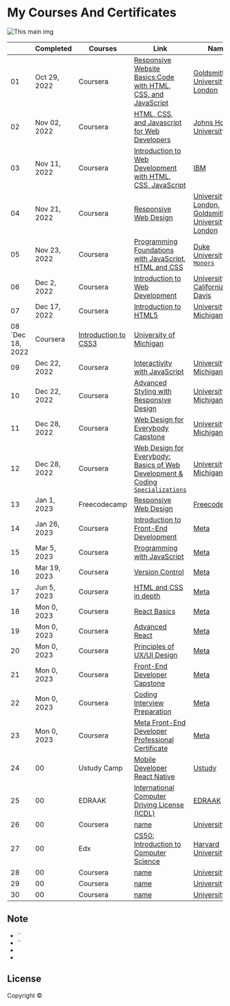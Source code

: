 # My Courses And Certificates


![This main img]()


|   | Completed | Courses | Link | Name
| ------------- | ------------- | ------------- | ------------- | ------------- |
| 01 |Oct 29, 2022| Coursera | [Responsive Website Basics:Code with HTML, CSS, and JavaScript](https://www.coursera.org/account/accomplishments/verify/HZEC3E37GQ2E) | [Goldsmiths, University of London](https://github.com/x39OME/my-courses-and-certificates/blob/main/Coursera%20HZEC3E37GQ2E.pdf)
| 02 |Nov 02, 2022|  Coursera | [HTML, CSS, and Javascript for Web Developers](https://www.coursera.org/account/accomplishments/verify/9VHZ6UVAH3TQ) | [Johns Hopkins University](https://github.com/x39OME/my-courses-and-certificates/blob/main/Coursera%209VHZ6UVAH3TQ.pdf)
| 03 |Nov 11, 2022| Coursera | [Introduction to Web Development with HTML, CSS, JavaScript](https://www.coursera.org/account/accomplishments/verify/EQF2QCCP349C) | [IBM](https://github.com/x39OME/my-courses-and-certificates/blob/main/Coursera%20EQF2QCCP349C.pdf)
| 04 |Nov 21, 2022| Coursera | [Responsive Web Design](https://www.coursera.org/account/accomplishments/verify/LKAJKVJF37MC) | [University of London, Goldsmiths, University of London](https://github.com/x39OME/my-courses-and-certificates/blob/main/Coursera%20LKAJKVJF37MC.pdf)
| 05 |Nov 23, 2022| Coursera | [Programming Foundations with JavaScript, HTML and CSS](https://www.coursera.org/account/accomplishments/verify/MLR42HN3FV73) | [Duke University `Honors`](https://github.com/x39OME/my-courses-and-certificates/blob/main/Coursera%20MLR42HN3FV73.pdf)
| 06 |Dec 2, 2022| Coursera | [Introduction to Web Development](https://www.coursera.org/account/accomplishments/verify/N9JSX9RCF86N) | [University of California, Davis](https://github.com/x39OME/my-courses-and-certificates/blob/main/Coursera%20N9JSX9RCF86N.pdf)
| 07 |Dec 17, 2022| Coursera | [Introduction to HTML5](https://www.coursera.org/account/accomplishments/verify/HP4P8RHCVT29) | [University of Michigan](https://github.com/x39OME/my-courses-and-certificates/blob/main/Coursera%20HP4P8RHCVT29.pdf)
| 08 `Dec 18, 2022| Coursera | [Introduction to CSS3](https://www.coursera.org/account/accomplishments/verify/LSFFPNEGGDDX) | [University of Michigan](https://github.com/x39OME/my-courses-and-certificates/blob/main/Coursera%20LSFFPNEGGDDX.pdf)
| 09 |Dec 22, 2022| Coursera | [Interactivity with JavaScript](https://www.coursera.org/account/accomplishments/verify/XUL4BHS7DRAX) | [University of Michigan](https://github.com/x39OME/my-courses-and-certificates/blob/main/Coursera%20XUL4BHS7DRAX.pdf)
| 10 |Dec 22, 2022| Coursera | [Advanced Styling with Responsive Design](https://www.coursera.org/account/accomplishments/verify/YGML3NDYN3VM) | [University of Michigan](https://github.com/x39OME/my-courses-and-certificates/blob/main/Coursera%20YGML3NDYN3VM.pdf)
| 11 |Dec 28, 2022| Coursera | [Web Design for Everybody Capstone](https://www.coursera.org/account/accomplishments/verify/8ZRCKQCK8PCQ) | [University of Michigan](https://github.com/x39OME/my-courses-and-certificates/blob/main/Coursera%208ZRCKQCK8PCQ.pdf)
| 12 |Dec 28, 2022| Coursera | [Web Design for Everybody: Basics of Web Development & Coding `Specializations`](https://www.coursera.org/account/accomplishments/specialization/UCNQ666QC6ZQ) | [University of Michigan](https://github.com/x39OME/my-courses-and-certificates/blob/main/Coursera%20UCNQ666QC6ZQ.pdf)
| 13 |Jan 1, 2023| Freecodecamp | [Responsive Web Design](https://www.freecodecamp.org/certification/fcc1bcf9fb8-3ff8-4440-8c80-1c959a408e53/responsive-web-design) | [Freecodecamp](https://github.com/x39OME/my-courses-and-certificates/blob/main/Freecodecamp.PNG)
| 14 |Jan 26, 2023| Coursera | [Introduction to Front-End Development](https://www.coursera.org/account/accomplishments/verify/VBAXM7Y32S64) | [Meta](https://github.com/x39OME/my-courses-and-certificates/blob/main/Coursera%20VBAXM7Y32S64.pdf)
| 15 |Mar 5, 2023| Coursera | [Programming with JavaScript](https://www.coursera.org/account/accomplishments/verify/ZYY8B5WRWQRA) | [Meta](https://github.com/x39OME/my-courses-and-certificates/blob/main/Coursera%20ZYY8B5WRWQRA.pdf)
| 16 |Mar 19, 2023| Coursera | [Version Control](https://www.coursera.org/account/accomplishments/verify/QRAE2J76FPJH) | [Meta](https://github.com/x39OME/my-courses-and-certificates/blob/main/Coursera%20QRAE2J76FPJH.pdf)
| 17 |Jun 5, 2023| Coursera | [HTML and CSS in depth](https://www.coursera.org/account/accomplishments/verify/GBSR2278G4QS) | [Meta](https://github.com/x39OME/my-courses-and-certificates/blob/main/Coursera%20GBSR2278G4QS.pdf)
| 18 |Mon 0, 2023| Coursera | [React Basics]() | [Meta]()
| 19 |Mon 0, 2023| Coursera | [Advanced React]() | [Meta]()
| 20 |Mon 0, 2023| Coursera | [Principles of UX/UI Design]() | [Meta]()
| 21 |Mon 0, 2023| Coursera | [Front-End Developer Capstone ]() | [Meta]()
| 22 |Mon 0, 2023| Coursera | [Coding Interview Preparation]() | [Meta]()
| 23 |Mon 0, 2023| Coursera | [Meta Front-End Developer Professional Certificate]() | [Meta]()
| 24 |00| Ustudy Camp | [Mobile Developer React Native](https://ustudy24.com/course/1262) | [Ustudy](https://ustudy24.com/course/1262)
| 25 |00| EDRAAK | [International Computer Driving License (ICDL)]() | [EDRAAK](https://programs.edraak.org/)
| 26 |00| Coursera | [name]() | [University]()
| 27 |00| Edx | [CS50: Introduction to Computer Science]() | [Harvard University](https://pll.harvard.edu/course/cs50-introduction-computer-science)
| 28 |00| Coursera | [name]() | [University]()
| 29 |00| Coursera | [name]() | [University]()
| 30 |00| Coursera | [name]() | [University]()

## 

## Note


-  ``
- ``
- 
- 

## License

Copyright ©
